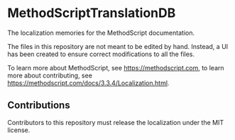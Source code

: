 # MethodScriptTranslationDB
The localization memories for the MethodScript documentation.

The files in this repository are not meant to be edited by hand. Instead, a UI has been
created to ensure correct modifications to all the files.

To learn more about MethodScript, see https://methodscript.com, to learn more about
contributing, see https://methodscript.com/docs/3.3.4/Localization.html.

## Contributions

Contributors to this repository must release the localization under the MIT license.
